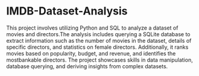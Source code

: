 # IMDB-Dataset-Analysis
This project involves utilizing Python and SQL to analyze a dataset of movies and directors.The analysis includes querying a SQLite database to extract information such as the number of movies in the dataset, details of specific directors, and statistics on female directors. 
Additionally, it ranks movies based on popularity, budget, and revenue, and identifies the mostbankable directors. The project showcases skills in data manipulation, database querying, and deriving insights from complex datasets.
